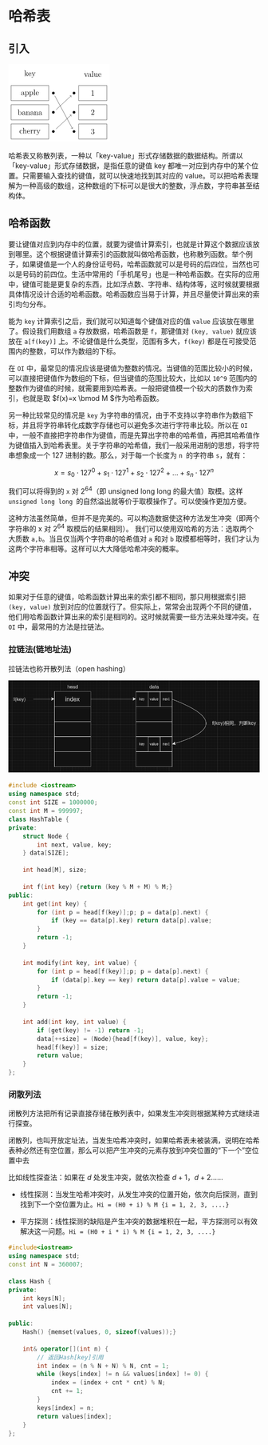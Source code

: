 # 哈希表

## 引入

![alt text](image.png)

哈希表又称散列表，一种以「key-value」形式存储数据的数据结构。所谓以「key-value」形式存储数据，是指任意的键值 key 都唯一对应到内存中的某个位置。只需要输入查找的键值，就可以快速地找到其对应的 value。可以把哈希表理解为一种高级的数组，这种数组的下标可以是很大的整数，浮点数，字符串甚至结构体。

## 哈希函数

要让键值对应到内存中的位置，就要为键值计算索引，也就是计算这个数据应该放到哪里。这个根据键值计算索引的函数就叫做哈希函数，也称散列函数。举个例子，如果键值是一个人的身份证号码，哈希函数就可以是号码的后四位，当然也可以是号码的前四位。生活中常用的「手机尾号」也是一种哈希函数。在实际的应用中，键值可能是更复杂的东西，比如浮点数、字符串、结构体等，这时候就要根据具体情况设计合适的哈希函数。哈希函数应当易于计算，并且尽量使计算出来的索引均匀分布。

能为 `key` 计算索引之后，我们就可以知道每个键值对应的值 `value` 应该放在哪里了。假设我们用数组 `a` 存放数据，哈希函数是 `f`，那键值对 `(key, value)` 就应该放在 `a[f(key)]` 上。不论键值是什么类型，范围有多大，`f(key)` 都是在可接受范围内的整数，可以作为数组的下标。

在 `OI` 中，最常见的情况应该是键值为整数的情况。当键值的范围比较小的时候，可以直接把键值作为数组的下标，但当键值的范围比较大，比如以 `10^9` 范围内的整数作为键值的时候，就需要用到哈希表。一般把键值模一个较大的质数作为索引，也就是取 $f(x)=x \bmod M $作为哈希函数。

另一种比较常见的情况是 `key` 为字符串的情况，由于不支持以字符串作为数组下标，并且将字符串转化成数字存储也可以避免多次进行字符串比较。所以在 `OI` 中，一般不直接把字符串作为键值，而是先算出字符串的哈希值，再把其哈希值作为键值插入到哈希表里。关于字符串的哈希值，我们一般采用进制的思想，将字符串想象成一个 127 进制的数。那么，对于每一个长度为 `n `的字符串 `s`，就有：

$$x = s_0 \cdot 127^0 + s_1 \cdot 127^1 + s_2 \cdot 127^2 + \dots + s_n \cdot 127^n$$

我们可以将得到的 `x` 对 $2^{64}$（即 unsigned long long 的最大值）取模。这样 `unsigned long long `的自然溢出就等价于取模操作了。可以使操作更加方便。

这种方法虽然简单，但并不是完美的。可以构造数据使这种方法发生冲突（即两个字符串的 x 对 $2^{64}$ 取模后的结果相同）。
我们可以使用双哈希的方法：选取两个大质数 `a,b`。当且仅当两个字符串的哈希值对 `a` 和对 `b` 取模都相等时，我们才认为这两个字符串相等。这样可以大大降低哈希冲突的概率。

## 冲突

如果对于任意的键值，哈希函数计算出来的索引都不相同，那只用根据索引把` (key, value)` 放到对应的位置就行了。但实际上，常常会出现两个不同的键值，他们用哈希函数计算出来的索引是相同的。这时候就需要一些方法来处理冲突。在` OI` 中，最常用的方法是拉链法。

### 拉链法(链地址法)

拉链法也称开散列法（open hashing）

![alt text](image-1.png)

```c++
#include <iostream>
using namespace std;
const int SIZE = 1000000;
const int M = 999997;
class HashTable {
private:
    struct Node {
        int next, value, key;
    } data[SIZE];

    int head[M], size;

    int f(int key) {return (key % M + M) % M;}
public:
    int get(int key) {
        for (int p = head[f(key)];p; p = data[p].next) {
            if (key == data[p].key) return data[p].value;
        }
        return -1;
    }

    int modify(int key, int value) {
        for (int p = head[f(key)];p; p = data[p].next) {
            if (data[p].key == key) return data[p].value = value;
        }
        return -1;
    }

    int add(int key, int value) {
        if (get(key) != -1) return -1;
        data[++size] = (Node){head[f(key)], value, key};
        head[f(key)] = size;
        return value;
    }
};
```

### 闭散列法

闭散列方法把所有记录直接存储在散列表中，如果发生冲突则根据某种方式继续进行探查。

闭散列，也叫开放定址法，当发生哈希冲突时，如果哈希表未被装满，说明在哈希表种必然还有空位置，那么可以把产生冲突的元素存放到冲突位置的“下一个”空位置中去

比如线性探查法：如果在 $d$ 处发生冲突，就依次检查 $d + 1，d + 2……$

- 线性探测：当发生哈希冲突时，从发生冲突的位置开始，依次向后探测，直到找到下一个空位置为止。`Hi = (H0 + i) % M {i = 1, 2, 3, ....}`

- 平方探测：线性探测的缺陷是产生冲突的数据堆积在一起，平方探测可以有效解决这一问题。`Hi = (H0 + i * i) % M {i = 1, 2, 3, ....}`

```c++
#include<iostream>
using namespace std;
const int N = 360007;

class Hash {
private:
    int keys[N];
    int values[N];

public:
    Hash() {memset(values, 0, sizeof(values));}

    int& operator[](int n) {
        // 返回Hash[key]引用
        int index = (n % N + N) % N, cnt = 1;
        while (keys[index] != n && values[index] != 0) {
            index = (index + cnt * cnt) % N;
            cnt += 1;
        }
        keys[index] = n;
        return values[index];
    }
};

```
